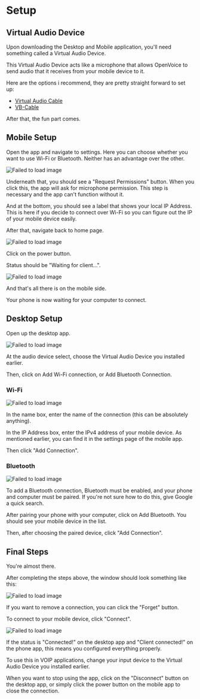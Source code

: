 # Setup

## Virtual Audio Device

Upon downloading the Desktop and Mobile application, you'll need something called a Virtual Audio Device.

This Virtual Audio Device acts like a microphone that allows OpenVoice to send audio that it receives from your mobile device to it.

Here are the options i recommend, they are pretty straight forward to set up:


* [Virtual Audio Cable](https://vac.muzychenko.net/en/download.htm)
* [VB-Cable](https://vb-audio.com/Cable/)

After that, the fun part comes.

## Mobile Setup

Open the app and navigate to settings. Here you can choose whether you want to use Wi-Fi or Bluetooth. Neither has an advantage over the other.

![Failed to load image](assets/s_small.png "Settings Screen")

Underneath that, you should see a "Request Permissions" button. When you click this, the app will ask for microphone permission. This step is necessary and the app can't function without it.

And at the bottom, you should see a label that shows your local IP Address. This is here if you decide to connect over Wi-Fi so you can figure out the IP of your mobile device easily.

After that, navigate back to home page.

![Failed to load image](assets/hs_small.png "Home Screen")

Click on the power button.

Status should be "Waiting for client...".

![Failed to load image](assets/hs_waiting.png "Desktop App with connections.")

And that's all there is on the mobile side.

Your phone is now waiting for your computer to connect.

## Desktop Setup

Open up the desktop app.

![Failed to load image](assets/desktop.png "Desktop App")

At the audio device select, choose the Virtual Audio Device you installed earlier.

Then, click on Add Wi-Fi connection, or Add Bluetooth Connection.

### Wi-Fi

![Failed to load image](assets/add_wifi.png "Add Wi-Fi connection window.")

In the name box, enter the name of the connection (this can be absolutely anything).

In the IP Address box, enter the IPv4 address of your mobile device.
As mentioned earlier, you can find it in the settings page of the mobile app.

Then click "Add Connection".

### Bluetooth

![Failed to load image](assets/add_bt.png "Add Bluetooth connection window.")

To add a Bluetooth connection, Bluetooth must be enabled, and your phone and computer must be paired. If you're not sure how to do this, give Google a quick search.

After pairing your phone with your computer, click on Add Bluetooth. You should see your mobile device in the list.

Then, after choosing the paired device, click "Add Connection".

## Final Steps

You're almost there.

After completing the steps above, the window should look something like this:

![Failed to load image](assets/desktop_with_conns.png "Desktop App with connections.")

If you want to remove a connection, you can click the "Forget" button.

To connect to your mobile device, click "Connect".

![Failed to load image](assets/connected.png "Desktop app connected.")

If the status is "Connected!" on the desktop app and "Client connected!" on the phone app, this means you configured everything properly.

To use this in VOIP applications, change your input device to the Virtual Audio Device you installed earlier.

When you want to stop using the app, click on the "Disconnect" button on the desktop app, or simply click the power button on the mobile app to close the connection.